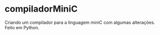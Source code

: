 # compiladorMiniC
Criando um compilador para a linguagem  miniC com algumas alterações. Feito em Python.
